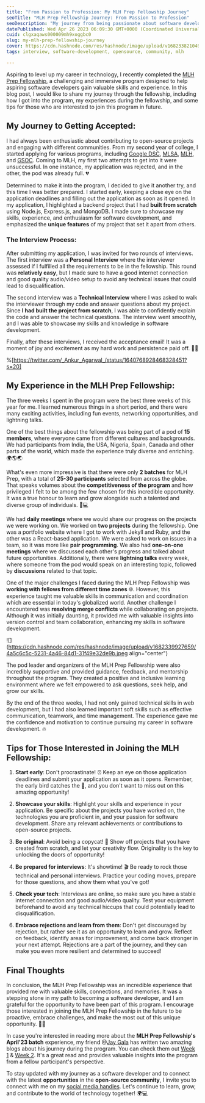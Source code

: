 ```yaml
---
title: "From Passion to Profession: My MLH Prep Fellowship Journey"
seoTitle: "MLH Prep Fellowship Journey: From Passion to Profession"
seoDescription: "My journey from being passionate about software development to making it my profession through the MLH Prep Fellowship. Learn about my experiences, tips...."
datePublished: Wed Apr 26 2023 06:09:30 GMT+0000 (Coordinated Universal Time)
cuid: clgxaqaws000009mh9xoggbc0
slug: my-mlh-prep-fellowship-journey
cover: https://cdn.hashnode.com/res/hashnode/image/upload/v1682338210499/fe4f28c6-222b-480a-8a1c-23a564056421.jpeg
tags: interview, software-development, opensource, community, mlh

---
```


Aspiring to level up my career in technology, I recently completed the [MLH Prep Fellowship](https://fellowship.mlh.io/programs/prep), a challenging and immersive program designed to help aspiring software developers gain valuable skills and experience. In this blog post, I would like to share my journey through the fellowship, including how I got into the program, my experiences during the fellowship, and some tips for those who are interested to join this program in future.

## My Journey to Getting Accepted:

I had always been enthusiastic about contributing to open-source projects and engaging with different communities. From my second year of college, I started applying for various programs, including [Google DSC](https://developers.google.com/community/gdsc), [MLSA](https://studentambassadors.microsoft.com/), [MLH](https://fellowship.mlh.io/), and [GSOC](https://summerofcode.withgoogle.com/). Coming to MLH, my first two attempts to get into it were unsuccessful. In one instance, my application was rejected, and in the other, the pod was already full. 💔

Determined to make it into the program, I decided to give it another try, and this time I was better prepared. I started early, keeping a close eye on the application deadlines and filling out the application as soon as it opened. In my application, I highlighted a backend project that I had **built from scratch** using Node.js, Express.js, and MongoDB. I made sure to showcase my skills, experience, and enthusiasm for software development, and emphasized the **unique features** of my project that set it apart from others.

### The Interview Process:

After submitting my application, I was invited for two rounds of interviews. The first interview was a **Personal Interview** where the interviewer assessed if I fulfilled all the requirements to be in the fellowship. This round was **relatively easy**, but I made sure to have a good internet connection and good quality audio/video setup to avoid any technical issues that could lead to disqualification.

The second interview was a **Technical Interview** where I was asked to walk the interviewer through my code and answer questions about my project. Since **I had built the project from scratch**, I was able to confidently explain the code and answer the technical questions. The interview went smoothly, and I was able to showcase my skills and knowledge in software development.

Finally, after these interviews, I received the acceptance email! It was a moment of joy and excitement as my hard work and persistence paid off. 🎉🎉

%[https://twitter.com/_Ankur_Agarwal_/status/1640768928468328451?s=20] 

## My Experience in the MLH Prep Fellowship:

The three weeks I spent in the program were the best three weeks of this year for me. I learned numerous things in a short period, and there were many exciting activities, including fun events, networking opportunities, and lightning talks.

One of the best things about the fellowship was being part of a pod of **15 members**, where everyone came from different cultures and backgrounds. We had participants from India, the USA, Nigeria, Spain, Canada and other parts of the world, which made the experience truly diverse and enriching. 🌍🌎🌏

What's even more impressive is that there were only **2 batches** for MLH Prep, with a total of **25-30 participants** selected from across the globe. That speaks volumes about the **competitiveness of the program** and how privileged I felt to be among the few chosen for this incredible opportunity. It was a true honour to learn and grow alongside such a talented and diverse group of individuals. 🌟💻

We had **daily meetings** where we would share our progress on the projects we were working on. We worked on **two projects** during the fellowship. One was a portfolio website where I got to work with Jekyll and Ruby, and the other was a React-based application. We were asked to work on issues in a team, so it was more like **pair programming**. We also had **one-on-one meetings** where we discussed each other's progress and talked about future opportunities. Additionally, there were **lightning talks** every week, where someone from the pod would speak on an interesting topic, followed by **discussions** related to that topic.

One of the major challenges I faced during the MLH Prep Fellowship was **working with fellows from different time zones** 🌐. However, this experience taught me valuable skills in communication and coordination which are essential in today's globalized world. Another challenge I encountered was **resolving merge conflicts** while collaborating on projects. Although it was initially daunting, it provided me with valuable insights into version control and team collaboration, enhancing my skills in software development.

![](https://cdn.hashnode.com/res/hashnode/image/upload/v1682339927659/4a5c6c5c-5231-4a46-84d1-31f49e32de9b.jpeg align="center")

The pod leader and organizers of the MLH Prep Fellowship were also incredibly supportive and provided guidance, feedback, and mentorship throughout the program. They created a positive and inclusive learning environment where we felt empowered to ask questions, seek help, and grow our skills.

By the end of the three weeks, I had not only gained technical skills in web development, but I had also learned important soft skills such as effective communication, teamwork, and time management. The experience gave me the confidence and motivation to continue pursuing my career in software development. 🔥

## Tips for Those Interested in Joining the MLH Fellowship:

1. **Start early**: Don't procrastinate! ⏰ Keep an eye on those application deadlines and submit your application as soon as it opens. Remember, the early bird catches the 🐛, and you don't want to miss out on this amazing opportunity!
    
2. **Showcase your skills**: Highlight your skills and experience in your application. Be specific about the projects you have worked on, the technologies you are proficient in, and your passion for software development. Share any relevant achievements or contributions to open-source projects.
    
3. **Be original**: Avoid being a copycat! 🚫 Show off projects that you have created from scratch, and let your creativity flow. Originality is the key to unlocking the doors of opportunity!
    
4. **Be prepared for interviews**: It's showtime! 🎬 Be ready to rock those technical and personal interviews. Practice your coding moves, prepare for those questions, and show them what you've got!
    
5. **Check your tech**: Interviews are online, so make sure you have a stable internet connection and good audio/video quality. Test your equipment beforehand to avoid any technical hiccups that could potentially lead to disqualification.
    
6. **Embrace rejections and learn from them**: Don't get discouraged by rejection, but rather see it as an opportunity to learn and grow. Reflect on feedback, identify areas for improvement, and come back stronger in your next attempt. Rejections are a part of the journey, and they can make you even more resilient and determined to succeed!
    

## Final Thoughts

In conclusion, the MLH Prep Fellowship was an incredible experience that provided me with valuable skills, connections, and memories. It was a stepping stone in my path to becoming a software developer, and I am grateful for the opportunity to have been part of this program. I encourage those interested in joining the MLH Prep Fellowship in the future to be proactive, embrace challenges, and make the most out of this unique opportunity. 🚀🚀

In case you're interested in reading more about the **MLH Prep Fellowship's April'23 batch** experience, my friend @[Jay Gala](@Jaygala223) has written two amazing blogs about his journey during the program. You can check them out [Week 1](https://galacodes.hashnode.dev/week-1-mlh-prep-fellowship) & [Week 2](https://galacodes.hashnode.dev/week-2-mlh-prep-fellowship). It's a great read and provides valuable insights into the program from a fellow participant's perspective.

To stay updated with my journey as a software developer and to connect with the latest **opportunities** in the **open-source community**, I invite you to connect with me on my [social media handles](https://linkfree.eddiehub.io/Ankur6702). Let's continue to learn, grow, and contribute to the world of technology together! 🌍💻